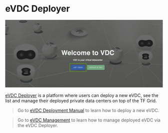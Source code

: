 # eVDC Deployer

![](img/deployer.jpg)

[eVDC Deployer](https://vdc.testnet.grid.tf) is a platform where users can deploy a new eVDC, see the list and manage their deployed private data centers on top of the TF Grid.

> Go to [eVDC Deployment Manual](evdc_deploy) to learn how to deploy a new eVDC.

> Go to [eVDC Management](evdc_manage) to learn how to manage deployed eVDC via the eVDC Deployer. 
